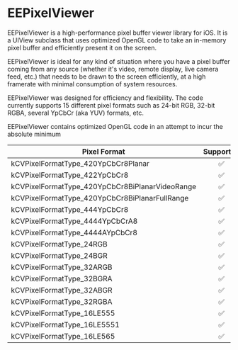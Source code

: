 # EEPixelViewer
EEPixelViewer is a high-performance pixel buffer viewer library for iOS. It is a UIView subclass that uses optimized OpenGL code to take an in-memory pixel buffer and efficiently present it on the screen.

EEPixelViewer is ideal for any kind of situation where you have a pixel buffer coming from any source (whether it's video, remote display, live camera feed, etc.) that needs to be drawn to the screen efficiently, at a high framerate with minimal consumption of system resources.

EEPixelViewer was designed for efficiency and flexibility. The code currently supports 15 different pixel formats such as 24-bit RGB, 32-bit RGBA, several YpCbCr (aka YUV) formats, etc.

EEPixelViewer contains optimized OpenGL code in an attempt to incur the absolute minimum 

| Pixel Format                                   | Supported    | BPP | Planes |
| ---------------------------------------------- |:------------:|:---:|:------:|
| kCVPixelFormatType_420YpCbCr8Planar            | ✅           |  16  |  3|
| kCVPixelFormatType_422YpCbCr8            | ✅           |  16  | 1|
| kCVPixelFormatType_420YpCbCr8BiPlanarVideoRange            | ✅           |  16  | 2|
| kCVPixelFormatType_420YpCbCr8BiPlanarFullRange            | ✅           |  16  |   2|
| kCVPixelFormatType_444YpCbCr8            | ✅           |  16  |  1|
| kCVPixelFormatType_4444YpCbCrA8            | ✅           |  16  |  1|
| kCVPixelFormatType_4444AYpCbCr8            | ✅           |  16  |  1|
| kCVPixelFormatType_24RGB            | ✅           |  16  |  1|
| kCVPixelFormatType_24BGR            | ✅           |  16  |  1|
| kCVPixelFormatType_32ARGB            | ✅           |  16  |  1|
| kCVPixelFormatType_32BGRA            | ✅           |  16  |  1|
| kCVPixelFormatType_32ABGR            | ✅           |  16  |  1|
| kCVPixelFormatType_32RGBA            | ✅           |  16  |  1|
| kCVPixelFormatType_16LE555            | ✅           |  16  |  1|
| kCVPixelFormatType_16LE5551            | ✅           |  16  | 1|
| kCVPixelFormatType_16LE565            | ✅           |  16  |  1 |
